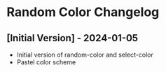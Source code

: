 # Random Color Changelog

## [Initial Version] - 2024-01-05
- Initial version of random-color and select-color
- Pastel color scheme
